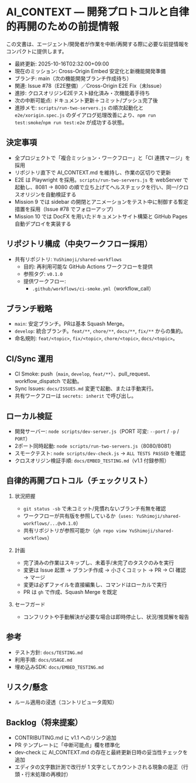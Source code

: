 # AI_CONTEXT — 開発プロトコルと自律的再開のための前提情報

この文書は、エージェント/開発者が作業を中断/再開する際に必要な前提情報をコンパクトに提供します。

- 最終更新: 2025-10-16T02:32:00+09:00
- 現在のミッション: Cross-Origin Embed 安定化と新機能開発準備
- ブランチ: main（次の機能開発ブランチ作成待ち）
- 関連: Issue #78（E2E整備）／Cross-Origin E2E Fix（未Issue）
- 進捗: クロスオリジンE2Eテスト緑化済み・次機能着手待ち
- 次の中断可能点: ドキュメント更新＋コミット/プッシュ完了後
- 進捗メモ: `scripts/run-two-servers.js` の順次起動化と `e2e/xorigin.spec.js` のダイアログ処理改善により、`npm run test:smoke`/`npm run test:e2e` が成功する状態。

## 決定事項

- 全プロジェクトで「複合ミッション・ワークフロー」と「CI 連携マージ」を採用
- リポジトリ直下で AI_CONTEXT.md を維持し、作業の区切りで更新
- E2E は Playwright を採用。`scripts/run-two-servers.js` を webServer で起動し、8081 → 8080 の順で立ち上げてヘルスチェックを行い、同一/クロスオリジンを自動検証する
- Mission 9 では sidebar の開閉とアニメーションをテスト中に制御する暫定措置を採用（Issue #78 でフォローアップ）
- Mission 10 では DocFX を用いたドキュメントサイト構築と GitHub Pages 自動デプロイを実装する

## リポジトリ構成（中央ワークフロー採用）

- 共有リポジトリ: `YuShimoji/shared-workflows`
  - 目的: 再利用可能な GitHub Actions ワークフローを提供
  - 参照タグ: `v0.1.0`
  - 提供ワークフロー:
    - `.github/workflows/ci-smoke.yml`（workflow_call）

## ブランチ戦略

- `main`: 安定ブランチ。PRは基本 Squash Merge。
- `develop`: 統合ブランチ。`feat/**`, `chore/**`, `docs/**`, `fix/**` からの集約。
- 命名規則: `feat/<topic>`, `fix/<topic>`, `chore/<topic>`, `docs/<topic>`。

## CI/Sync 運用

- CI Smoke: push（`main`, `develop`, `feat/**`）、pull_request、workflow_dispatch で起動。
- Sync Issues: `docs/ISSUES.md` 変更で起動、または手動実行。
- 共有ワークフローは `secrets: inherit` で呼び出し。

## ローカル検証

- 開発サーバー: `node scripts/dev-server.js`（PORT 可変: `--port` / `-p` / `PORT`）
- 2ポート同時起動: `node scripts/run-two-servers.js`（8080/8081）
- スモークテスト: `node scripts/dev-check.js` → `ALL TESTS PASSED` を確認
- クロスオリジン検証手順: `docs/EMBED_TESTING.md`（v1.1 付録参照）

## 自律的再開プロトコル（チェックリスト）

1. 状況把握
   - `git status -sb` で未コミット/見慣れないブランチ有無を確認
   - ワークフローが共有版を参照しているか（`uses: YuShimoji/shared-workflows/...@v0.1.0`）
   - 共有リポジトリが参照可能か（`gh repo view YuShimoji/shared-workflows`）

2. 計画
   - 完了済みの作業はスキップし、未着手/未完了のタスクのみを実行
   - 変更は Issue 起票 → ブランチ作成 → 小さくコミット → PR → CI 確認 → マージ
   - 変更は必ずファイルを直接編集し、コマンドはローカルで実行
   - PR は `gh` で作成、Squash Merge を既定

3. セーフガード
   - コンフリクトや手動解決が必要な場合は即時停止し、状況/推奨解を報告

## 参考

- テスト方針: `docs/TESTING.md`
- 利用手順: `docs/USAGE.md`
- 埋め込みSDK: `docs/EMBED_TESTING.md`

## リスク/懸念

- ルール適用の浸透（コントリビュータ周知）

## Backlog（将来提案）

- CONTRIBUTING.md に v1.1 へのリンク追加
- PR テンプレートに「中断可能点」欄を標準化
- dev-check に AI_CONTEXT.md の存在と最終更新日時の妥当性チェックを追加
- エディタの文字数計測で改行が 1 文字としてカウントされる現象の是正（行頭・行末処理の再検討）
